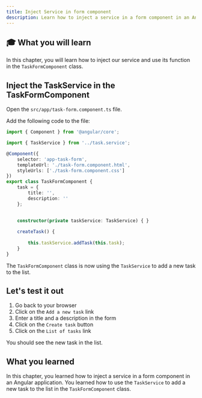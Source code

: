 ```yaml
---
title: Inject Service in form component
description: Learn how to inject a service in a form component in an Angular application.
---
```


## 🎓 What you will learn

In this chapter, you will learn how to inject our service and use its function in the `TaskFormComponent` class.

## Inject the TaskService in the TaskFormComponent

Open the `src/app/task-form.component.ts` file.

Add the following code to the file:

```typescript ins={"1. import the TaskService": 2-3} ins={"2. Inject the TaskService in the class constructor": 16-17} ins={"3. Call the addTask function from the TaskService": 20-21}
import { Component } from '@angular/core';

import { TaskService } from '../task.service';

@Component({
    selector: 'app-task-form',
    templateUrl: './task-form.component.html',
    styleUrls: ['./task-form.component.css']
})
export class TaskFormComponent {
    task = {
        title: '',
        description: ''
    };
    

    constructor(private taskService: TaskService) { }
    
    createTask() {
        
        this.taskService.addTask(this.task);
    }
}
```

The `TaskFormComponent` class is now using the `TaskService` to add a new task to the list.

## Let's test it out

1. Go back to your browser
2. Click on the `Add a new task` link
3. Enter a title and a description in the form
4. Click on the `Create task` button
5. Click on the `List of tasks` link

You should see the new task in the list.

## What you learned

In this chapter, you learned how to inject a service in a form component in an Angular application. You learned how to use the `TaskService` to add a new task to the list in the `TaskFormComponent` class.

